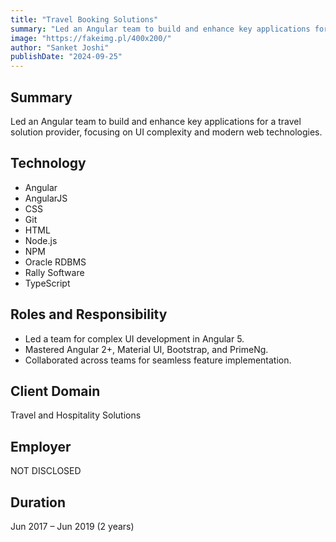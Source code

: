 ```yaml
---
title: "Travel Booking Solutions"
summary: "Led an Angular team to build and enhance key applications for a travel solution provider, focusing on UI complexity and modern web technologies."
image: "https://fakeimg.pl/400x200/"
author: "Sanket Joshi"
publishDate: "2024-09-25"
---
```


## Summary
Led an Angular team to build and enhance key applications for a travel solution provider, focusing on UI complexity and modern web technologies.

## Technology
- Angular
- AngularJS
- CSS
- Git
- HTML
- Node.js
- NPM
- Oracle RDBMS
- Rally Software
- TypeScript

## Roles and Responsibility
- Led a team for complex UI development in Angular 5.
- Mastered Angular 2+, Material UI, Bootstrap, and PrimeNg.
- Collaborated across teams for seamless feature implementation.

## Client Domain
Travel and Hospitality Solutions

## Employer
NOT DISCLOSED

## Duration
Jun 2017 – Jun 2019 (2 years)

